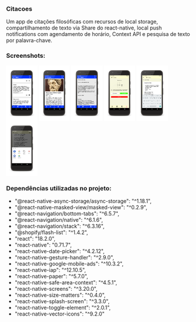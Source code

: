 ### Citacoes

Um app de citações filosóficas com recursos de local storage, compartilhamento de texto via Share do react-native, local push notifications com agendamento de horário, Context API e pesquisa de texto por palavra-chave.

### Screenshots:

<div style='display: inline_block'>
    <img style='height:150px' align='center' alt='image' src='https://github.com/bgomes107/Citacoes/blob/main/screenshots/Screenshot_1681249517_framed.png'/> 
    <img style='height:150px' align='center' alt='image' src='https://github.com/bgomes107/Citacoes/blob/main/screenshots/Screenshot_1681249537_framed.png'/>
    <img style='height:150px' align='center' alt='image' src='https://github.com/bgomes107/Citacoes/blob/main/screenshots/Screenshot_1681249547_framed.png'/>
    <img style='height:150px' align='center' alt='image' src='https://github.com/bgomes107/O-Literato/blob/master/screenshots/Screenshot_1683237562_framed.png'/>
    <img style='height:150px' align='center' alt='image' src='https://github.com/bgomes107/O-Literato/blob/master/screenshots/Screenshot_1683237595_framed.png'/>
    <img style='height:150px' align='center' alt='image' src='https://github.com/bgomes107/O-Literato/blob/master/screenshots/Screenshot_1683241190_framed.png'/>
</div>

### Dependências utilizadas no projeto:

<ul>
     <li>"@react-native-async-storage/async-storage": "^1.18.1",</li>
     <li>"@react-native-masked-view/masked-view": "^0.2.9",</li>
     <li>"@react-navigation/bottom-tabs": "^6.5.7",</li>
     <li>"@react-navigation/native": "^6.1.6",</li>
     <li>"@react-navigation/stack": "^6.3.16",</li>
     <li>"@shopify/flash-list": "^1.4.2",</li>
     <li>"react": "18.2.0",</li>
     <li>"react-native": "0.71.7",</li>
     <li>"react-native-date-picker": "^4.2.12",</li>
     <li>"react-native-gesture-handler": "^2.9.0",</li>
     <li>"react-native-google-mobile-ads": "^10.3.2",</li>
     <li>"react-native-iap": "^12.10.5",</li>
     <li>"react-native-paper": "^5.7.0",</li>
     <li>"react-native-safe-area-context": "^4.5.1",</li>
     <li>"react-native-screens": "^3.20.0",</li>
     <li>"react-native-size-matters": "^0.4.0",</li>
     <li>"react-native-splash-screen": "^3.3.0",</li>
     <li>"react-native-toggle-element": "^2.0.1",</li>
     <li>"react-native-vector-icons": "^9.2.0"</li>
</ul> 


